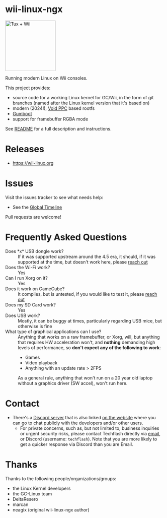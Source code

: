 # wii-linux-ngx

<a href="https://wii-linux.org/"><img alt="Tux + Wii" src="wii-linux-ngx-logo.png" width="160" title="wii-linux-ngx" /></a>

Running modern Linux on Wii consoles.

This project provides:
* source code for a working Linux kernel for GC/Wii, in the form of git branches (named after the Linux kernel version that it's based on)
* modern (2024!), [Void PPC](https://github.com/Void-PPC) based rootfs
* [Gumboot](https://neagix.github.io/gumboot/)
* support for framebuffer RGBA mode

See [README](https://github.com/Wii-Linux/wii-linux-ngx/blob/master/README.md) for a full description and instructions.

# Releases

* https://wii-linux.org

# Issues

Visit the issues tracker to see what needs help:

* See the [Global Timeline](https://github.com/orgs/Wii-Linux/projects/1/views/1)

Pull requests are welcome!

# Frequently Asked Questions

<dl>
<dt>Does *x* USB dongle work?</dt>
<dd>If it was supported upstream around the 4.5 era, it should, if it was supported at the time, but doesn't work here, please <a href="#contact">reach out</a></dd>
<dt>Does the Wi-Fi work?</dt>
<dd>Yes</dd>
<dt>Can I run Xorg on it?</dt>
<dd>Yes</dd>
<dt>Does it work on GameCube?</dt>
<dd>It compiles, but is untested, if you would like to test it, please <a href=#contact>reach out</a></dd>
<dt>Does my SD Card work?</dt>
<dd>Yes</dd>
<dt>Does USB work?</dt>
<dd>Mostly, it can be buggy at times, particularly regarding USB mice, but otherwise is fine</dd>
<dt>What type of graphical applications can I use?</dt>
<dd>Anything that works on a raw framebuffer, or Xorg, will, but anything that requires HW acceleration won't, and <b>nothing</b> demanding high levels of performance, so <b>don't expect any of the following to work</b>:
    <ul>
        <li>Games</li>
        <li>Video playback</li>
        <li>Anything with an update rate > 2FPS</li>
    </ul>
    As a general rule, anything that won't run on a 20 year old laptop without a graphics driver (SW accel), won't run here.
</dd>
</dl>

# Contact

* There's a [Discord server](https://discord.com/invite/D9EBdRWzv2) that is also linked [on the website](https://wii-linux.org) where you can go to chat publicly with the developers and/or other users.
  * For private concerns, such as, but not limited to, business inquiries or urgent security risks, please contact Techflash directly via [email](mailto:officialTechflashYT@gmail.com), or Discord (username: `techflash`).  Note that you are more likely to get a quicker response via Discord than you are Email.

# Thanks

Thanks to the following people/organizations/groups:

* the Linux Kernel developers
* the GC-Linux team
* DeltaResero
* marcan
* neagix (original wii-linux-ngx author)
